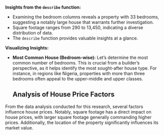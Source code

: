 **Insights from the `describe` function:**

- Examining the bedroom columns reveals a property with 33 bedrooms, suggesting a notably large house that warrants further investigation.
- Square footage ranges from 290 to 13,450, indicating a diverse distribution of data.
- The `describe` function provides valuable insights at a glance.

**Visualizing Insights:**

- **Most Common House (Bedroom-wise):**
  Let’s determine the most common number of bedrooms. This is crucial from a builder’s perspective, as it helps identify the most sought-after house type. For instance, in regions like Nigeria, properties with more than three bedrooms often appeal to the upper-middle and upper classes.

  ## Analysis of House Price Factors

From the data analysis conducted for this research, several factors influence house prices. Notably, square footage has a direct impact on house prices, with larger square footage generally commanding higher prices. Additionally, the location of the property significantly influences its market value.



